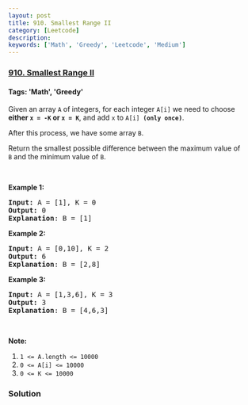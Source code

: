 ```yaml
---
layout: post
title: 910. Smallest Range II
category: [Leetcode]
description: 
keywords: ['Math', 'Greedy', 'Leetcode', 'Medium']
---
```

### [910. Smallest Range II](https://leetcode.com/problems/smallest-range-ii)

#### Tags: 'Math', 'Greedy'

<div class="content__u3I1 question-content__JfgR"><div><p>Given an array <code>A</code> of integers, for each integer <code>A[i]</code> we need to choose <strong>either <code>x = -K</code> or <code>x = K</code></strong>, and add <code>x</code> to <code>A[i] <strong>(only once)</strong></code>.</p>
<p>After this process, we have some array <code>B</code>.</p>
<p>Return the smallest possible difference between the maximum value of <code>B</code> and the minimum value of <code>B</code>.</p>
<p> </p>
<ol>
</ol>
<div>
<p><strong>Example 1:</strong></p>
<pre><strong>Input: </strong>A = <span id="example-input-1-1">[1]</span>, K = <span id="example-input-1-2">0</span>
<strong>Output: </strong><span id="example-output-1">0</span>
<span><strong>Explanation</strong>: B = [1]</span>
</pre>
<div>
<p><strong>Example 2:</strong></p>
<pre><strong>Input: </strong>A = <span id="example-input-2-1">[0,10]</span>, K = <span id="example-input-2-2">2</span>
<strong>Output: </strong><span id="example-output-2">6
</span><span><strong>Explanation</strong>: B = [2,8]</span>
</pre>
<div>
<p><strong>Example 3:</strong></p>
<pre><strong>Input: </strong>A = <span id="example-input-3-1">[1,3,6]</span>, K = <span id="example-input-3-2">3</span>
<strong>Output: </strong><span id="example-output-3">3</span>
<span><strong>Explanation</strong>: B = [4,6,3]</span>
</pre>
<p> </p>
<p><strong>Note:</strong></p>
<ol>
<li><code>1 &lt;= A.length &lt;= 10000</code></li>
<li><code>0 &lt;= A[i] &lt;= 10000</code></li>
<li><code>0 &lt;= K &lt;= 10000</code></li>
</ol>
</div>
</div>
</div></div></div>

### Solution
